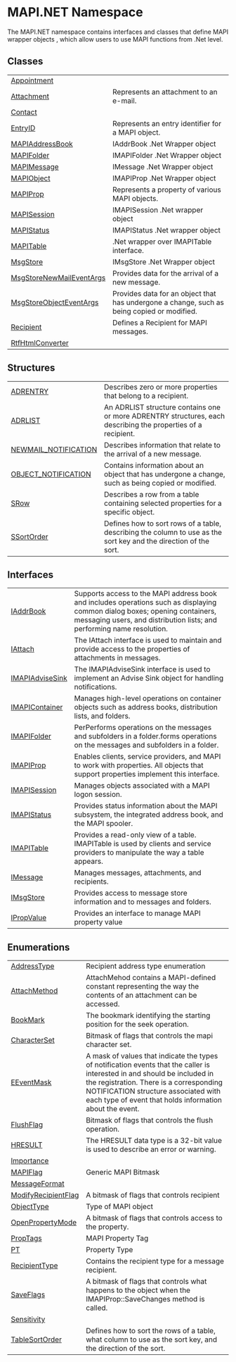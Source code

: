 # MAPI.NET Namespace


The MAPI.NET namespace contains interfaces and classes that define MAPI wrapper objects , which allow users to use MAPI functions from .Net level.



## Classes
<table>
<tr>
<td><a href="13ed75e1-5dd4-0ede-0e85-b151cb2a9a73.md">Appointment</a></td>
<td> </td></tr>
<tr>
<td><a href="de627363-1dfa-9d37-618f-123210bd71ef.md">Attachment</a></td>
<td>Represents an attachment to an e-mail.</td></tr>
<tr>
<td><a href="15d9a756-dc0b-8a38-6c7c-2733a049e18c.md">Contact</a></td>
<td> </td></tr>
<tr>
<td><a href="db2ff999-cb6d-b06d-47cc-55b8797d7482.md">EntryID</a></td>
<td>Represents an entry identifier for a MAPI object.</td></tr>
<tr>
<td><a href="039f2a40-3232-755a-8642-c2f615c80c69.md">MAPIAddressBook</a></td>
<td>IAddrBook .Net Wrapper object</td></tr>
<tr>
<td><a href="f0f65788-8462-2019-0156-d17cd0205fa2.md">MAPIFolder</a></td>
<td>IMAPIFolder .Net Wrapper object</td></tr>
<tr>
<td><a href="29b8d96c-1ec2-828d-35a5-fae12d8802c8.md">MAPIMessage</a></td>
<td>IMessage .Net Wrapper object</td></tr>
<tr>
<td><a href="6aa245b8-3fdd-0cd0-a3f7-bdccb4596d2c.md">MAPIObject</a></td>
<td>IMAPIProp .Net Wrapper object</td></tr>
<tr>
<td><a href="04791c9c-49a6-3b6d-99fa-53509df4be95.md">MAPIProp</a></td>
<td>Represents a property of various MAPI objects.</td></tr>
<tr>
<td><a href="565716dd-6368-0783-4ced-5771b200faf1.md">MAPISession</a></td>
<td>IMAPISession .Net wrapper object</td></tr>
<tr>
<td><a href="284425d5-5386-92cf-e310-cb18bc291055.md">MAPIStatus</a></td>
<td>IMAPIStatus .Net wrapper object</td></tr>
<tr>
<td><a href="fa40f65f-c468-2f4f-aefc-ab5a19ba58ba.md">MAPITable</a></td>
<td>.Net wrapper over IMAPITable interface.</td></tr>
<tr>
<td><a href="6f2a2863-4894-51bc-e286-04b5a90167ef.md">MsgStore</a></td>
<td>IMsgStore .Net Wrapper object</td></tr>
<tr>
<td><a href="030314f7-15ca-df6e-358f-6deb46b3381b.md">MsgStoreNewMailEventArgs</a></td>
<td>Provides data for the arrival of a new message.</td></tr>
<tr>
<td><a href="6d88cbf2-403c-24bb-f59d-466e86328fd4.md">MsgStoreObjectEventArgs</a></td>
<td>Provides data for an object that has undergone a change, such as being copied or modified.</td></tr>
<tr>
<td><a href="661b1e87-cef6-6469-0805-eb273bffec6d.md">Recipient</a></td>
<td>Defines a Recipient for MAPI messages.</td></tr>
<tr>
<td><a href="15ea5a8a-d1a8-a96f-fbfb-337247707bc3.md">RtfHtmlConverter</a></td>
<td> </td></tr>
</table>

## Structures
<table>
<tr>
<td><a href="cc3d16dd-0463-6646-eb2d-dc20ff4eaa4c.md">ADRENTRY</a></td>
<td>Describes zero or more properties that belong to a recipient.</td></tr>
<tr>
<td><a href="ebc03677-6a1a-b71d-8501-83bacf5af4d3.md">ADRLIST</a></td>
<td>An ADRLIST structure contains one or more ADRENTRY structures, each describing the properties of a recipient.</td></tr>
<tr>
<td><a href="0d5a90ba-cc29-8f93-38bb-6ae91a4c028d.md">NEWMAIL_NOTIFICATION</a></td>
<td>Describes information that relate to the arrival of a new message.</td></tr>
<tr>
<td><a href="3bd32534-061c-3006-0ac9-bea37bc973cf.md">OBJECT_NOTIFICATION</a></td>
<td>Contains information about an object that has undergone a change, such as being copied or modified.</td></tr>
<tr>
<td><a href="eacc7e7c-7e19-0ee3-9cb2-16700d317824.md">SRow</a></td>
<td>Describes a row from a table containing selected properties for a specific object.</td></tr>
<tr>
<td><a href="6cc775d7-842b-3fa0-ca6b-61f67dc4c98b.md">SSortOrder</a></td>
<td>Defines how to sort rows of a table, describing the column to use as the sort key and the direction of the sort.</td></tr>
</table>

## Interfaces
<table>
<tr>
<td><a href="3e0ae0ab-2ec1-3cb4-6c4f-5d6faee00a6e.md">IAddrBook</a></td>
<td>Supports access to the MAPI address book and includes operations such as displaying common dialog boxes; opening containers, messaging users, and distribution lists; and performing name resolution.</td></tr>
<tr>
<td><a href="ce25a38b-9434-ec81-c314-5444e5b10bd9.md">IAttach</a></td>
<td>The IAttach interface is used to maintain and provide access to the properties of attachments in messages.</td></tr>
<tr>
<td><a href="c97c2b5a-4844-a7b2-caa5-d1278d87cf97.md">IMAPIAdviseSink</a></td>
<td>The IMAPIAdviseSink interface is used to implement an Advise Sink object for handling notifications.</td></tr>
<tr>
<td><a href="d9a68088-6545-338f-9dc8-439874dbd7a1.md">IMAPIContainer</a></td>
<td>Manages high-level operations on container objects such as address books, distribution lists, and folders.</td></tr>
<tr>
<td><a href="a5eb5918-6571-0710-67c7-a210d1ad706f.md">IMAPIFolder</a></td>
<td>PerPerforms operations on the messages and subfolders in a folder.forms operations on the messages and subfolders in a folder.</td></tr>
<tr>
<td><a href="a20f5817-5533-814e-fd1d-0d3a9179b1b4.md">IMAPIProp</a></td>
<td>Enables clients, service providers, and MAPI to work with properties. All objects that support properties implement this interface.</td></tr>
<tr>
<td><a href="d28ec202-b730-fb1f-42ac-5545b0b43d47.md">IMAPISession</a></td>
<td>Manages objects associated with a MAPI logon session.</td></tr>
<tr>
<td><a href="e0749ad9-46d7-9716-4d9d-030334fc0ed3.md">IMAPIStatus</a></td>
<td>Provides status information about the MAPI subsystem, the integrated address book, and the MAPI spooler.</td></tr>
<tr>
<td><a href="06a9b727-f5d6-e992-c936-a2712197dcee.md">IMAPITable</a></td>
<td>Provides a read-only view of a table. IMAPITable is used by clients and service providers to manipulate the way a table appears.</td></tr>
<tr>
<td><a href="f542b7a9-d1ab-fed6-c2df-7c20b044fccc.md">IMessage</a></td>
<td>Manages messages, attachments, and recipients.</td></tr>
<tr>
<td><a href="74ee1853-dea0-4e58-cb66-c6c8017d5a04.md">IMsgStore</a></td>
<td>Provides access to message store information and to messages and folders.</td></tr>
<tr>
<td><a href="2a268271-39cd-b9bd-d434-1bd1ce5d3066.md">IPropValue</a></td>
<td>Provides an interface to manage MAPI property value</td></tr>
</table>

## Enumerations
<table>
<tr>
<td><a href="549f17d5-0e76-b912-7cc0-521750417dfa.md">AddressType</a></td>
<td>Recipient address type enumeration</td></tr>
<tr>
<td><a href="14e2f584-f92c-9419-6aba-fba6f3d22327.md">AttachMethod</a></td>
<td>AttachMehod contains a MAPI-defined constant representing the way the contents of an attachment can be accessed.</td></tr>
<tr>
<td><a href="b9417f7b-9fe9-5616-bc23-0dea95fc592f.md">BookMark</a></td>
<td>The bookmark identifying the starting position for the seek operation.</td></tr>
<tr>
<td><a href="dadf865e-e172-1376-6484-03f12b8e455a.md">CharacterSet</a></td>
<td>Bitmask of flags that controls the mapi character set.</td></tr>
<tr>
<td><a href="5a15b17a-4117-5c7c-d72d-e89c6cb03fe4.md">EEventMask</a></td>
<td>A mask of values that indicate the types of notification events that the caller is interested in and should be included in the registration. There is a corresponding NOTIFICATION structure associated with each type of event that holds information about the event.</td></tr>
<tr>
<td><a href="a8aa90da-9176-c9f6-efb7-249af2c5a049.md">FlushFlag</a></td>
<td>Bitmask of flags that controls the flush operation.</td></tr>
<tr>
<td><a href="50596607-a328-ef10-6ea9-0448fbb7d197.md">HRESULT</a></td>
<td>The HRESULT data type is a 32-bit value is used to describe an error or warning.</td></tr>
<tr>
<td><a href="dd17ca09-28c9-081a-d0ae-952c371256eb.md">Importance</a></td>
<td> </td></tr>
<tr>
<td><a href="7220477e-4546-a1f5-bc16-da59253841a8.md">MAPIFlag</a></td>
<td>Generic MAPI Bitmask</td></tr>
<tr>
<td><a href="0975897b-3f97-989d-67c8-b122390b4252.md">MessageFormat</a></td>
<td> </td></tr>
<tr>
<td><a href="482631ca-d80c-485d-f070-1f3aeaa04ecd.md">ModifyRecipientFlag</a></td>
<td>A bitmask of flags that controls recipient</td></tr>
<tr>
<td><a href="cf188769-ec48-5722-68da-fd8239b3601b.md">ObjectType</a></td>
<td>Type of MAPI object</td></tr>
<tr>
<td><a href="3437a9c9-1746-4adf-e9be-22a29a6f431c.md">OpenPropertyMode</a></td>
<td>A bitmask of flags that controls access to the property.</td></tr>
<tr>
<td><a href="1ae9a3cd-e604-b415-e46a-a883db158f2a.md">PropTags</a></td>
<td>MAPI Property Tag</td></tr>
<tr>
<td><a href="dd8f0d98-0ec4-9e22-d22c-9e6cd7e32e9c.md">PT</a></td>
<td>Property Type</td></tr>
<tr>
<td><a href="14320c7c-e367-59b1-9f4f-88100fa32543.md">RecipientType</a></td>
<td>Contains the recipient type for a message recipient.</td></tr>
<tr>
<td><a href="54e85136-cce0-088d-fb78-fe89a2bc8e60.md">SaveFlags</a></td>
<td>A bitmask of flags that controls what happens to the object when the IMAPIProp::SaveChanges method is called.</td></tr>
<tr>
<td><a href="2aef4a23-80c8-a80c-c45f-dd5fa7514c18.md">Sensitivity</a></td>
<td> </td></tr>
<tr>
<td><a href="46600767-8fde-69ef-002c-64f0976b4e69.md">TableSortOrder</a></td>
<td>Defines how to sort the rows of a table, what column to use as the sort key, and the direction of the sort.</td></tr>
</table>